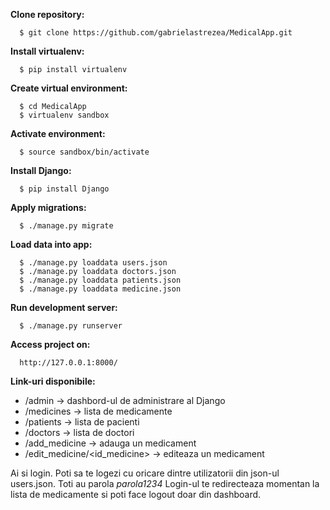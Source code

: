 **Clone repository:**
```
  $ git clone https://github.com/gabrielastrezea/MedicalApp.git
```

**Install virtualenv:**
```
  $ pip install virtualenv
```

**Create virtual environment:** 
```
  $ cd MedicalApp 
  $ virtualenv sandbox
```

**Activate environment:**
```
  $ source sandbox/bin/activate
```

**Install Django:**
```
  $ pip install Django
```

**Apply migrations:**
```
  $ ./manage.py migrate
```

**Load data into app:**
```
  $ ./manage.py loaddata users.json
  $ ./manage.py loaddata doctors.json
  $ ./manage.py loaddata patients.json
  $ ./manage.py loaddata medicine.json
```

**Run development server:** 
```
  $ ./manage.py runserver
```

**Access project on:**
```
  http://127.0.0.1:8000/
```

**Link-uri disponibile:**
  * /admin -> dashbord-ul de administrare al Django
  * /medicines -> lista de medicamente
  * /patients -> lista de pacienti
  * /doctors -> lista de doctori
  * /add_medicine -> adauga un medicament
  * /edit_medicine/<id_medicine> -> editeaza un medicament
  
Ai si login. Poti sa te logezi cu oricare dintre utilizatorii din json-ul users.json. Toti au parola *parola1234*
Login-ul te redirecteaza momentan la lista de medicamente si poti face logout doar din dashboard.

